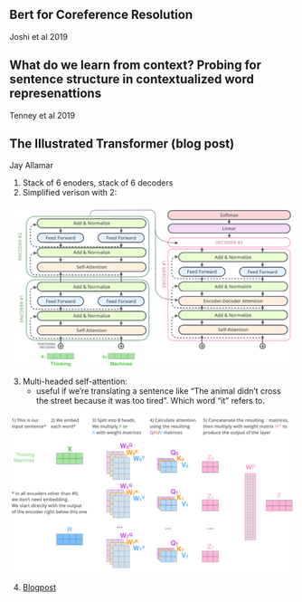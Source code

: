 ## Bert for Coreference Resolution
Joshi et al 2019


## What do we learn from context? Probing for sentence structure in contextualized word represenattions 

Tenney et al 2019


## The Illustrated Transformer (blog post)

Jay Allamar

1. Stack of 6 enoders, stack of 6 decoders 
2. Simplified verison with 2:

![](graphics/transformer.png)

3. Multi-headed self-attention: 
    - useful if we’re translating a sentence like “The animal didn’t cross the street because it was too tired”. Which word “it” refers to.


![](graphics/transformer_multi-headed_self-attention-recap.png)

4. [Blogpost](http://jalammar.github.io/illustrated-transformer/)
